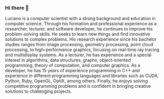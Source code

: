 ### Hi there 👋

Luciano is a computer scientist with a strong background and education in computer science. Through his formation and professional experience as a researcher, lecturer, and software developer, he continues to improve his problem-solving skills. He seeks to learn new things and find innovative solutions to complex problems. His research experience since his bachelor studies ranges from image processing, geometry processing, point cloud processing, to high-performance graphics, focusing on real-time ray tracing and multidisplay systems. As a lecturer, he has experience and a special interest in algorithms, data structures, graphs, object-oriented programming, theory of computation, and computer graphics. As a developer, he has 15 years of experience programming in C++ and experience in different programming languages and libraries such as CUDA, Python, Ruby, OpenGL, OptiX, among others. Finally, he enjoys solving competitive programming problems and is confident in bringing creative solutions to challenging projects.

<!--
**larc/larc** is a ✨ _special_ ✨ repository because its `README.md` (this file) appears on your GitHub profile.

Here are some ideas to get you started:

- 🔭 I’m currently working on ...
- 🌱 I’m currently learning ...
- 👯 I’m looking to collaborate on ...
- 🤔 I’m looking for help with ...
- 💬 Ask me about ...
- 📫 How to reach me: ...
- 😄 Pronouns: ...
- ⚡ Fun fact: ...
-->
